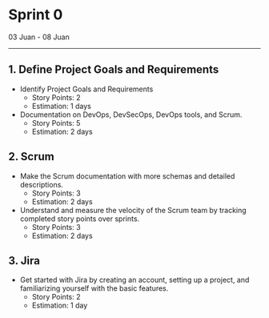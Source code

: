 # Sprint 0

03 Juan - 08 Juan

---

## 1. Define Project Goals and Requirements

- Identify Project Goals and Requirements
    - Story Points: 2
    - Estimation: 1 days
- Documentation on DevOps, DevSecOps, DevOps tools, and Scrum.
   - Story Points: 5
   - Estimation: 2 days

## 2. Scrum

- Make the Scrum documentation with more schemas and detailed descriptions.
    - Story Points: 3
    - Estimation: 2 days
- Understand and measure the velocity of the Scrum team by tracking completed story points over sprints.
    - Story Points: 3
    - Estimation: 2 days
## 3. Jira

- Get started with Jira by creating an account, setting up a project, and familiarizing yourself with the basic features.
  - Story Points: 2
  - Estimation: 1 day
